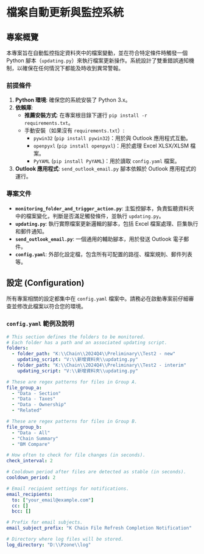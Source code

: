

# 檔案自動更新與監控系統

## 專案概覽

本專案旨在自動監控指定資料夾中的檔案變動，並在符合特定條件時觸發一個 Python 腳本（`updating.py`）來執行檔案更新操作。系統設計了雙重錯誤通知機制，以確保在任何情況下都能及時收到異常警報。

### 前提條件

1.  **Python 環境**: 確保您的系統安裝了 Python 3.x。
2.  **依賴庫**:
    * **推薦安裝方式**: 在專案根目錄下運行 `pip install -r requirements.txt`。
    * 手動安裝（如果沒有 `requirements.txt`）:
        * `pywin32` (`pip install pywin32`)：用於與 Outlook 應用程式互動。
        * `openpyxl` (`pip install openpyxl`)：用於處理 Excel XLSX/XLSM 檔案。
        * `PyYAML` (`pip install PyYAML`)：用於讀取 `config.yaml` 檔案。
3.  **Outlook 應用程式**: `send_outlook_email.py` 腳本依賴於 Outlook 應用程式的運行。

### 專案文件

* **`monitoring_folder_and_trigger_action.py`**:
    主監控腳本，負責監聽資料夾中的檔案變化，判斷是否滿足觸發條件，並執行 `updating.py`。
* **`updating.py`**:
    執行實際檔案更新邏輯的腳本，包括 Excel 檔案處理、巨集執行和郵件通知。
* **`send_outlook_email.py`**:
    一個通用的輔助腳本，用於發送 Outlook 電子郵件。
* **`config.yaml`**:
    外部化設定檔，包含所有可配置的路徑、檔案規則、郵件列表等。

## 設定 (Configuration)

所有專案相關的設定都集中在 `config.yaml` 檔案中。請務必在啟動專案前仔細審查並修改此檔案以符合您的環境。

### `config.yaml` 範例及說明

```yaml
# This section defines the folders to be monitored.
# Each folder has a path and an associated updating script.
folders:
  - folder_path: "K:\\Chain\\2024Q4\\Preliminary\\Test2 - new"
    updating_script: "V:\\新增資料夾\\updating.py"
  - folder_path: "K:\\Chain\\2024Q4\\Preliminary\\Test2 - interim"
    updating_script: "V:\\新增資料夾\\updating.py"

# These are regex patterns for files in Group A.
file_group_a:
  - "Data - Section"
  - "Data - Taxes"
  - "Data - Ownership"
  - "Related"

# These are regex patterns for files in Group B.
file_group_b:
  - "Data - All"
  - "Chain Summary"
  - "BM Compare"

# How often to check for file changes (in seconds).
check_interval: 2

# Cooldown period after files are detected as stable (in seconds).
cooldown_period: 2

# Email recipient settings for notifications.
email_recipients:
  to: ["your_email@example.com"]
  cc: []
  bcc: []

# Prefix for email subjects.
email_subject_prefix: "K Chain File Refresh Completion Notification"

# Directory where log files will be stored.
log_directory: "D:\\Pzone\\log"
